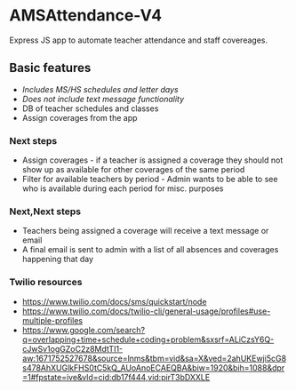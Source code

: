 # AMSAttendance-V4
Express JS app to automate teacher attendance and staff covereages.

## Basic features
- *Includes MS/HS schedules and letter days*
- *Does not include text message functionality*
- DB of teacher schedules and classes
- Assign coverages from the app

### Next steps
- Assign coverages - if a teacher is assigned a coverage they should not show up as available for other coverages of the same
period
- Filter for available teachers by period - Admin wants to be able to see who is available during each period for misc. purposes

### Next,Next steps
- Teachers being assigned a coverage will receive a text message or email
- A final email is sent to admin with a list of all absences and coverages happening that day

### Twilio resources
- https://www.twilio.com/docs/sms/quickstart/node
- https://www.twilio.com/docs/twilio-cli/general-usage/profiles#use-multiple-profiles
- https://www.google.com/search?q=overlapping+time+schedule+coding+problem&sxsrf=ALiCzsY6Q-cJwSv1ogGZoC2z8MdtTI1-aw:1671752527678&source=lnms&tbm=vid&sa=X&ved=2ahUKEwji5cG8s478AhXUGlkFHS0tC5kQ_AUoAnoECAEQBA&biw=1920&bih=1088&dpr=1#fpstate=ive&vld=cid:db17f444,vid:pirT3bDXXLE
